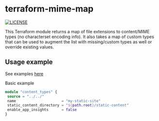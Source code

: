 # terraform-mime-map

[![LICENSE](https://img.shields.io/github/license/reifnir/terraform-mime-map)](https://github.com/reifnir/terraform-mime-map/blob/master/LICENSE)

This Terraform module returns a map of file extensions to content/MIME types (no characterset encoding info). It also takes a map of custom types that can be used to augment the list with missing/custom types as well or override existing values.

## Usage example
 
See examples [here](https://github.com/reifnir/terraform-azurerm-azure-functions-static-site/tree/main/examples)

Basic example

 ```terraform
module "content_types" {
  source = "../../"
  name                     = "my-static-site"
  static_content_directory = "${path.root}/static-content"
  enable_app_insights      = false
}
 ```
 